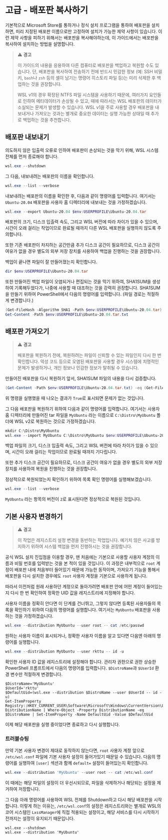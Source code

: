 # 고급 - 배포판 복사하기

기본적으로 Microsoft Store를 통하거나 정식 설치 프로그램을 통하여 배포판을 설치하면, 미리 지정된 배포판 이름으로만 고정하여 설치가 가능한 제약 사항이 있습니다. 이런 제약 사항을 피하기 위해서는 배포판을 복사해야하는데, 이 가이드에서는 배포판을 복사하여 설치하는 방법을 설명합니다.

> ⚠️ **경고**
>
> 이 가이드의 내용을 응용하여 다른 컴퓨터로 배포판을 백업하고 복원할 수도 있습니다. 단, 배포판을 복사하여 전송하기 전에 반드시 민감한 정보 (예: SSH 비밀 키, `bash`나 `zsh` 등의 셸이 남기는 명령어 히스토리 파일 등)는 미리 삭제한 후 백업하는 것을 권장합니다.
>
> WSL v1의 경우 확장된 NTFS 파일 시스템을 사용하기 때문에, 여러가지 요인들로 인하여 메타데이터가 손상될 수 있고, 때에 따라서는 WSL 배포판의 데이터가 소실되는 문제가 발생할 수 있습니다. WSL v1을 주로 사용할 경우 배포판을 내보내거나 가져오는 것과는 별개로 중요한 데이터는 실행 가능한 상태일 때 추가로 백업하는 것을 추천합니다.

## 배포판 내보내기

의도하지 않은 입출력 오류로 인하여 배포판이 손상되는 것을 막기 위해, WSL 시스템 전체를 먼저 종료해야 합니다.

```powershell
wsl.exe --shutdown
```

그 다음, 내보내려는 배포판의 이름을 확인합니다.

```powershell
wsl.exe --list --verbose
```

내보내려는 배포판의 이름을 확인한 후, 다음과 같이 명령어를 입력합니다. 여기서는 `Ubuntu-20.04` 배포판을 사용자 홈 디렉터리에 내보내는 것을 가정하겠습니다.

```powershell
wsl.exe --export Ubuntu-20.04 $env:USERPROFILE\Ubuntu-20.04.tar
```

배포판의 크기, 디스크 입출력 속도, 그리고 WSL 버전에 따라 차이가 있을 수 있으며, 시간이 오래 걸리는 작업이므로 완료될 때까지 다른 WSL 배포판을 실행하지 않도록 주의합니다.

또한 기존 배포판이 차지하는 공간만큼 추가 디스크 공간이 필요하므로, 디스크 공간이 여유가 없을 경우 별도의 외부 저장 장치를 사용하여 백업을 진행하는 것을 권장합니다.

백업이 끝나면 파일이 잘 만들어졌는지 확인합니다.

```powershell
dir $env:USERPROFILE\Ubuntu-20.04.tar
```

또한 만들어진 백업 파일이 오염되거나 편집되는 것을 막기 위하여, SHA1SUM을 생성하여 기록해두었다가, 나중에 사용할 때 대조하는 것을 강력히 권장합니다. SHA1SUM을 만들기 위하여 PowerShell에서 다음의 명령어를 입력합니다. (파일 경로는 적절하게 변경합니다.)

```powershell
(Get-FileHash -Algorithm SHA1 -Path $env:USERPROFILE\Ubuntu-20.04.tar).Hash | Out-File -FilePath $env:USERPROFILE\Ubuntu-20.04.tar.txt
Get-Content -Path $env:USERPROFILE\Ubuntu-20.04.tar.txt
```

## 배포판 가져오기

> ⚠️ **경고**
>
> 배포판을 복원하기 전에, 복원하려는 파일이 신뢰할 수 있는 파일인지 다시 한 번 확인합니다. 악성 코드 등으로 오염된 배포판을 사용할 경우 시스템에 치명적인 문제가 발생하거나, 개인 정보나 민감한 정보가 탈취될 수 있습니다.

만들어진 배포판을 다시 복원하기 앞서, SHA1SUM 파일의 내용을 다시 검증합니다.

```powershell
(Get-Content -Path $env:USERPROFILE\Ubuntu-20.04.tar.txt) -eq (Get-FileHash -Algorithm SHA1 -Path $env:USERPROFILE\Ubuntu-20.04.tar).Hash
```

위 명령을 실행했을 때 나오는 결과가 `True`로 표시되면 문제가 없는 것입니다.

그 다음 배포판을 복원하기 위하여 다음과 같이 명령어를 입력합니다. 여기서는 사용자 홈 디렉터리에 만들어진 tar 파일을 `MyUbuntu` 라는 이름으로 `C:\Distro\MyUbuntu` 폴더에 WSL v2로 복원하는 것으로 가정하겠습니다.

```powershell
mkdir C:\Distro\MyUbuntu
wsl.exe --import MyUbuntu C:\Distro\MyUbuntu $env:USERPROFILE\Ubuntu-20.04.tar --version 2
```

백업 파일의 크기, 디스크 입출력 속도, 그리고 WSL 버전에 따라 차이가 있을 수 있으며, 시간이 오래 걸리는 작업이므로 완료될 때까지 기다립니다.

또한 추가 디스크 공간이 필요하므로, 디스크 공간이 여유가 없을 경우 별도의 외부 저장 장치를 사용하여 복원을 진행하는 것을 권장합니다.

정상적으로 복원되었는지 확인하기 위하여 목록 확인 명령어를 실행해보겠습니다.

```powershell
wsl.exe --list --verbose
```

`MyUbuntu` 라는 항목의 버전이 `2`로 표시된다면 정상적으로 복원된 것입니다.

## 기본 사용자 변경하기

> ⚠️ **경고**
>
> 이 작업은 레지스트리 설정 변경을 동반하는 작업입니다. 예기치 않은 사고를 방지하기 위하여 시스템 백업을 먼저 진행하시는 것을 권장합니다.

공식 WSL 설치 진입점을 이용할 경우, 맨 처음에는 기본으로 사용할 사용자 계정의 이름과 비밀 번호를 입력받는 것을 본 적이 있을 것입니다. 이 과정은 내부적으로 `root` 계정이 배포판 내에 처음부터 들어있기 때문에 가능한 동작이며, 가져오기 기능을 통해서 배포판을 다시 설치한 경우에도 `root` 사용자 계정을 기본으로 사용하게 됩니다.

따라서 이전처럼 원래 사용하던 계정으로 돌아가려면 배포판 안에 어떤 계정이 들어있는지 다시 한 번 확인하여 정확한 UID 값을 레지스트리에 지정해야 합니다.

사용자 이름을 정확히 안다면 이 단계를 건너뛰고, 그렇지 않다면 등록된 사용자들의 목록을 확인하기 위하여 다음의 명령어를 실행합니다. 여기서는 `MyUbuntu` 배포판을 사용하는 것을 가정하겠습니다.

```powershell
wsl.exe --distribution MyUbuntu --user root -- cat /etc/passwd
```

원하는 사용자 이름이 표시되거나, 정확한 사용자 이름을 알고 있다면 다음엔 아래의 명령어를 실행합니다.

```powershell
wsl.exe --distribution MyUbuntu --user rkttu -- id -u
```

확인한 사용자 ID 값을 레지스트리에 설정해야 합니다. 관리자 권한으로 권한 상승한 PowerShell 프롬프트에서 다음의 명령어를 입력합니다. `$DistroName`과 `$UserId` 환경 변수만 적절하게 변경합니다.

```
$DistroName='MyUbuntu'
$UserId='rkttu'
$DefaultUid=(wsl.exe --distribution $DistroName --user $UserId -- id -u)
Get-ItemProperty Registry::HKEY_CURRENT_USER\Software\Microsoft\Windows\CurrentVersion\Lxss\*\ DistributionName | Where-Object -Property DistributionName -eq $DistroName | Set-ItemProperty -Name DefaultUid -Value $DefaultUid
```

이제 해당 배포판을 실행 중이었다면 종료하고 다시 실행합니다.

### 트러블슈팅

만약 기본 사용자 변경이 제대로 동작하지 않는다면, `root` 사용자 계정 앞으로 `/etc/wsl.conf` 파일에 기본 사용자 설정이 들어가있기 때문일 수 있습니다. 다음의 명령어를 실행하여 `[user]` 섹션과 함께 `default=` 설정이 들어있는지 확인합니다.

```powershell
wsl.exe --distribution 'MyUbuntu' --user root -- cat /etc/wsl.conf
```

이 때에는 해당 파일의 설정이 더 우선시되므로, 파일을 삭제하거나 해당되는 설정을 제거하여 저장합니다.

그 다음 아래 명령어를 사용하여 WSL 전체를 Shutdown하고 다시 해당 배포판을 시작합니다. 이렇게 하는 이유는, `/etc/wsl.conf`의 설정은 레지스트리와는 별개로 WSL의 코어 시스템인 `LxssManager`에 직접 적용되는 설정이고, 해당 서비스를 다시 시작하기 전까지는 설정이 유지되기 때문입니다.

```poweshell
wsl.exe --shutdown
wsl.exe --distribution 'MyUbuntu'
```

